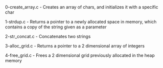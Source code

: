 0-create_array.c - Creates an array of chars, and initializes it with a specific char 

1-strdup.c - Returns a pointer to a newly allocated space in memory, which contains a copy of the string given as a parameter 

2-str_concat.c - Concatenates two strings 

3-alloc_grid.c - Returns a pointer to a 2 dimensional array of integers 

4-free_grid.c - Frees a 2 dimensional grid previously allocated in the heap memory 
